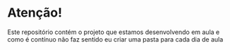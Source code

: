 # Atenção!

Este repositório contém o projeto que estamos desenvolvendo em aula e como é contínuo não faz sentido eu criar uma pasta para cada dia de aula

